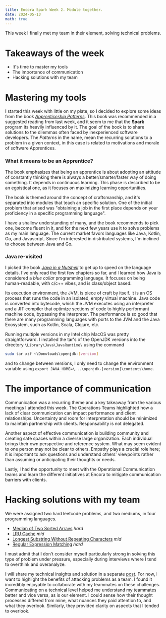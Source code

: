 ```yaml
---
title: Encora Spark Week 2. Module together.
date: 2024-05-13
math: true
---
```


This week I finally met my team in their element, solving technical problems.

# Takeaways of the week

- It's time to master my tools
- The importance of communication
- Hacking solutions with my team

# Mastering my tools

I started this week with little on my plate, so I decided to explore some ideas from the book [_Apprenticeship Patterns_](https://www.oreilly.com/library/view/apprenticeship-patterns/9780596806842/). This book was recommended in a suggested reading from last week, and it seem to me that the **Spark** program its heavily influenced by it. The goal of the book is to share solutions to the dilemmas often faced by inexperienced software developers. The _Patterns_ in the name, mean the recurring solutions to a problem in a given context, in this case is related to motivations and morale of software Apprentices.

### What it means to be an Apprentice?

The book emphasizes that being an apprentice is about adopting an attitude of constantly thinking there is always a better/smarter/faster way of doing something. It depends in continuous learning. This phase is described to be an egoistical one, as it focuses on maximizing learning opportunities.

The book is themed around the concept of craftsmanship, and it's separated into modules that teach an specific solution. One of the initial problem that arised was "obtaining a job in the first place depends on your proficiency in a specific programming language".

I have a shallow understanding of many, and the book recommends to pick one, become fluent in it, and for the next few years use it to solve problems as my main language. The current market favors languages like Java, Kotlin, Go, and Javascript. Since I'm interested in distributed systems, I'm inclined to choose between Java and Go.

### Java re-visited

I picked the book [_Java in a Nutshell_](https://learning.oreilly.com/library/view/java-in-a/9781098130992/) to get up to speed on the language details. I've only read the first few chapters so far, and I learned how Java is considered a _blue collar_ programming language. It focuses on being human-readable, with c/c++ vibes, and is class/object based.

Its execution environment, the JVM, is piece of craft by itself. It is an OS process that runs the code in an isolated, empty virtual machine. Java code is converted into bytecode, which the JVM executes using an interpreter and a JIT compiler that optimize sections of code to highly performant machine code, bypassing the interpreter. The performance is so good that there are many programming languages with ports to the JVM and the Java Ecosystem, such as Kotlin, Scala, Clojure, etc.

Running multiple versions in my Intel chip MacOS was pretty straightforward. I installed the tar's of the OpenJDK versions into the directory `\Library\Java\JavaRuntime\` using the command

```bash
sudo tar xzf ~\Donwloads\openjdk-[version]
```

and to change between versions, I only need to change the environment variable using `export JAVA_HOME=\...\openjdk-[version]\contents\home`.

# The importance of communication

Communication was a recurring theme and a key takeaway from the various meetings I attended this week. The Operations Teams highlighted how a lack of clear communication can impact performance and client relationships. Uncertainty and room for interpretation should be minimized to maintain partnership with clients.
Responsability is not delegated.

Another aspect of effective communication is building community and creating safe spaces within a diverse large organization. Each individual brings their own perspective and reference system. What may seem evident to one person may not be clear to others. Empathy plays a crucial role here; it is important to ask questions and understand others' viewpoints rather than assuming or anticipating their thoughts or needs.

Lastly, I had the opportunity to meet with the Operational Communication teams and learn the different initiatives at Encora to mitigate communication barriers with clients.

# Hacking solutions with my team

We were assigned two hard leetcode problems, and two mediums, in four programming languages.

- [Median of Two Sorted Arrays](https://leetcode.com/problems/median-of-two-sorted-arrays/) _hard_
- [LRU Cache](https://leetcode.com/problems/lru-cache/) _mid_
- [Longest Substring Without Repeating Characters](https://leetcode.com/problems/longest-substring-without-repeating-characters/) _mid_
- [Regular Expression Matching](https://leetcode.com/problems/regular-expression-matching/) _hard_

I must admit that I don't consider myself particularly strong in solving this type of problem under pressure, especially during interviews where I tend to overthink and overanalyze.

I will share my technical insights and solution in a separate [post](https://enrique-giottonini.github.io/). For now, I want to highlight the benefits of attacking problems as a team. I found it incredibly enjoyable to collaborate with my teammates on these challenges. Communicating on a technical level helped me understand my teammates better and vice versa, as is our element. I could sense how their thought processes differed from mine, what nuances they paid attention to, and what they overlook. Similarly, they provided clarity on aspects that I tended to overlook.
